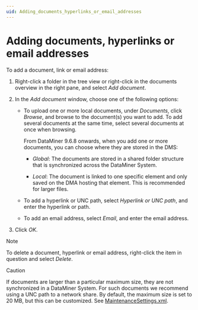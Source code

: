 ```yaml
---
uid: Adding_documents_hyperlinks_or_email_addresses
---
```


# Adding documents, hyperlinks or email addresses

To add a document, link or email address:

1. Right-click a folder in the tree view or right-click in the documents overview in the right pane, and select *Add document*.

1. In the *Add document* window, choose one of the following options:

   - To upload one or more local documents, under *Documents*, click *Browse*, and browse to the document(s) you want to add. To add several documents at the same time, select several documents at once when browsing.

     From DataMiner 9.6.8 onwards, when you add one or more documents, you can choose where they are stored in the DMS:

     - *Global*: The documents are stored in a shared folder structure that is synchronized across the DataMiner System.

     - *Local*: The document is linked to one specific element and only saved on the DMA hosting that element. This is recommended for larger files.

   - To add a hyperlink or UNC path, select *Hyperlink or UNC path*, and enter the hyperlink or path.

   - To add an email address, select *Email*, and enter the email address.

1. Click *OK*.

> [!NOTE]
> To delete a document, hyperlink or email address, right-click the item in question and select *Delete*.

> [!CAUTION]
> If documents are larger than a particular maximum size, they are not synchronized in a DataMiner System. For such documents we recommend using a UNC path to a network share. By default, the maximum size is set to 20 MB, but this can be customized. See [MaintenanceSettings.xml](xref:MaintenanceSettings_xml).
